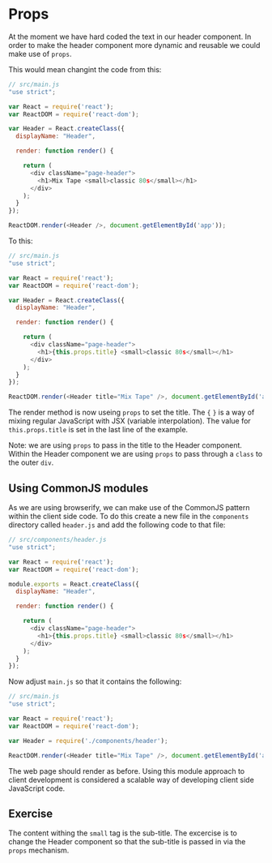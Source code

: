 # Props

At the moment we have hard coded the text in our header component. In order to make the header component more dynamic and reusable we could make use of `props`.

This would mean changint the code from this:

```js
// src/main.js
"use strict";

var React = require('react');
var ReactDOM = require('react-dom');

var Header = React.createClass({
  displayName: "Header",

  render: function render() {

    return (
      <div className="page-header">
        <h1>Mix Tape <small>classic 80s</small></h1>
      </div>
    );
  }
});

ReactDOM.render(<Header />, document.getElementById('app'));
```

To this:

```js
// src/main.js
"use strict";

var React = require('react');
var ReactDOM = require('react-dom');

var Header = React.createClass({
  displayName: "Header",

  render: function render() {

    return (
      <div className="page-header">
        <h1>{this.props.title} <small>classic 80s</small></h1>
      </div>
    );
  }
});

ReactDOM.render(<Header title="Mix Tape" />, document.getElementById('app')); 
```

The render method is now useing `props` to set the title. The `{` `}` is a way of mixing regular JavaScript with JSX (variable interpolation). The value for `this.props.title` is set in the last line of the example. 

Note: we are using `props` to pass in the title to the Header component. Within the Header component we are using `props` to pass through a `class` to the outer `div`.

## Using CommonJS modules
As we are using browserify, we can make use of the CommonJS pattern within the client side code. To do this create a new file in the `components` directory called `header.js` and add the following code to that file:

```js
// src/components/header.js
"use strict";

var React = require('react');
var ReactDOM = require('react-dom');

module.exports = React.createClass({
  displayName: "Header",

  render: function render() {

    return (
      <div className="page-header">
        <h1>{this.props.title} <small>classic 80s</small></h1>
      </div>
    );
  }
});

``` 

Now adjust `main.js` so that it contains the following:

```js
// src/main.js
"use strict";

var React = require('react');
var ReactDOM = require('react-dom');

var Header = require('./components/header');

ReactDOM.render(<Header title="Mix Tape" />, document.getElementById('app'));
```

The web page should render as before. Using this module approach to client development is considered a scalable way of developing client side JavaScript code. 

## Exercise 

The content withing the `small` tag is the sub-title. The excercise is to change the Header component so that the sub-title is passed in via the `props` mechanism.
